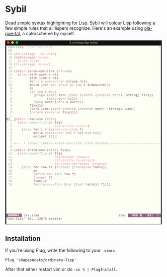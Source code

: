 # Sybil

Dead simple syntax highlighting for Lisp. Sybil will colour Lisp following a few simple rules that all lispers recognize. Here's an example using [ola-que-tal](https://github.com/shapesncats/ola-que-tal), a colorscheme by myself.

![Sybil code example](/images/sybil.png)

## Installation

If you're using Plug, write the following to your `.vimrc`.

```
Plug 'shapesncats/ordinary-lisp'
```

After that either restart vim or do `:so % | PlugInstall`.
